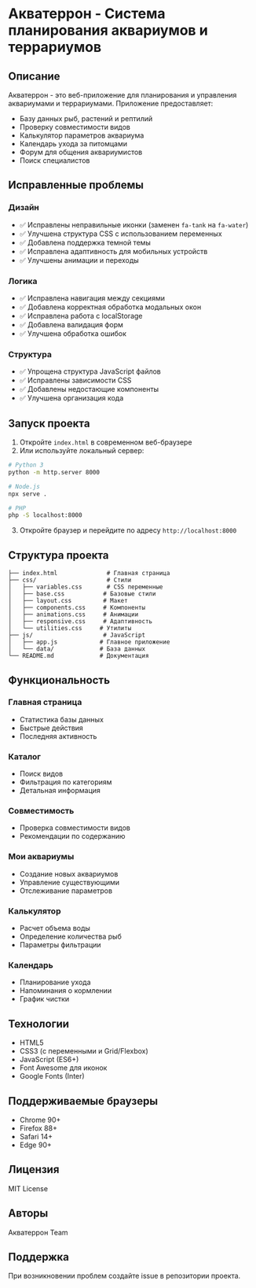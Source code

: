 # Акватеррон - Система планирования аквариумов и террариумов

## Описание

Акватеррон - это веб-приложение для планирования и управления аквариумами и террариумами. Приложение предоставляет:

- Базу данных рыб, растений и рептилий
- Проверку совместимости видов
- Калькулятор параметров аквариума
- Календарь ухода за питомцами
- Форум для общения аквариумистов
- Поиск специалистов

## Исправленные проблемы

### Дизайн
- ✅ Исправлены неправильные иконки (заменен `fa-tank` на `fa-water`)
- ✅ Улучшена структура CSS с использованием переменных
- ✅ Добавлена поддержка темной темы
- ✅ Исправлена адаптивность для мобильных устройств
- ✅ Улучшены анимации и переходы

### Логика
- ✅ Исправлена навигация между секциями
- ✅ Добавлена корректная обработка модальных окон
- ✅ Исправлена работа с localStorage
- ✅ Добавлена валидация форм
- ✅ Улучшена обработка ошибок

### Структура
- ✅ Упрощена структура JavaScript файлов
- ✅ Исправлены зависимости CSS
- ✅ Добавлены недостающие компоненты
- ✅ Улучшена организация кода

## Запуск проекта

1. Откройте `index.html` в современном веб-браузере
2. Или используйте локальный сервер:

```bash
# Python 3
python -m http.server 8000

# Node.js
npx serve .

# PHP
php -S localhost:8000
```

3. Откройте браузер и перейдите по адресу `http://localhost:8000`

## Структура проекта

```
├── index.html              # Главная страница
├── css/                    # Стили
│   ├── variables.css       # CSS переменные
│   ├── base.css           # Базовые стили
│   ├── layout.css         # Макет
│   ├── components.css     # Компоненты
│   ├── animations.css     # Анимации
│   ├── responsive.css     # Адаптивность
│   └── utilities.css     # Утилиты
├── js/                    # JavaScript
│   ├── app.js            # Главное приложение
│   └── data/             # База данных
└── README.md             # Документация
```

## Функциональность

### Главная страница
- Статистика базы данных
- Быстрые действия
- Последняя активность

### Каталог
- Поиск видов
- Фильтрация по категориям
- Детальная информация

### Совместимость
- Проверка совместимости видов
- Рекомендации по содержанию

### Мои аквариумы
- Создание новых аквариумов
- Управление существующими
- Отслеживание параметров

### Калькулятор
- Расчет объема воды
- Определение количества рыб
- Параметры фильтрации

### Календарь
- Планирование ухода
- Напоминания о кормлении
- График чистки

## Технологии

- HTML5
- CSS3 (с переменными и Grid/Flexbox)
- JavaScript (ES6+)
- Font Awesome для иконок
- Google Fonts (Inter)

## Поддерживаемые браузеры

- Chrome 90+
- Firefox 88+
- Safari 14+
- Edge 90+

## Лицензия

MIT License

## Авторы

Акватеррон Team

## Поддержка

При возникновении проблем создайте issue в репозитории проекта.

